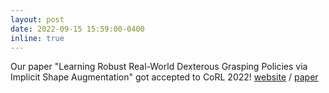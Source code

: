 ```yaml
---
layout: post
date: 2022-09-15 15:59:00-0400
inline: true
---
```


Our paper "Learning Robust Real-World Dexterous Grasping Policies via Implicit Shape Augmentation" got accepted to CoRL 2022! [website](https://sites.google.com/view/implicitaugmentation/home) / [paper](https://arxiv.org/abs/2210.13638)